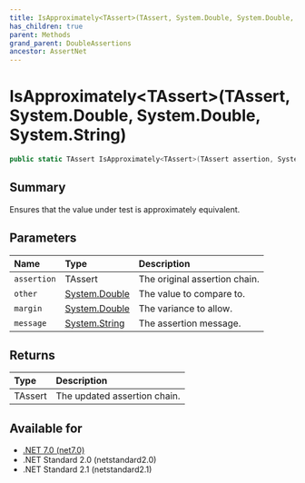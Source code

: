 ```yaml
---
title: IsApproximately<TAssert>(TAssert, System.Double, System.Double, System.String)
has_children: true
parent: Methods
grand_parent: DoubleAssertions
ancestor: AssertNet
---
```

# IsApproximately&lt;TAssert&gt;(TAssert, System.Double, System.Double, System.String)

```csharp
public static TAssert IsApproximately<TAssert>(TAssert assertion, System.Double other, System.Double margin, System.String message);
```

## Summary
Ensures that the value under test is approximately equivalent.

## Parameters
|Name|Type|Description|
|:-|:-|:-|
|`assertion`|TAssert|The original assertion chain.|
|`other`|[System.Double](https://learn.microsoft.com/en-us/dotnet/api/system.double)|The value to compare to.|
|`margin`|[System.Double](https://learn.microsoft.com/en-us/dotnet/api/system.double)|The variance to allow.|
|`message`|[System.String](https://learn.microsoft.com/en-us/dotnet/api/system.string)|The assertion message.|

## Returns
|Type|Description|
|:-|:-|
|TAssert|The updated assertion chain.|

## Available for
- [.NET 7.0 (net7.0)](https://versionsof.net/core/7.0/)
- .NET Standard 2.0 (netstandard2.0)
- .NET Standard 2.1 (netstandard2.1)
